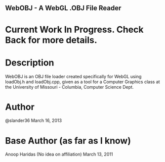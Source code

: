 WebOBJ - A WebGL .OBJ File Reader
---------------------------------

Current Work In Progress. Check Back for more details.
======================================================

Description
===========
WebOBJ is an OBJ file loader created specifically for WebGL using
loadObj.h and loadObj.cpp, given as a tool for a Computer Graphics
class at the University of Missouri - Columbia, Computer Science Dept.

Author
======
@slander36
March 16, 2013

Base Author (as far as I know)
==============================
Anoop Haridas (No idea on affiliation)
March 13, 2011